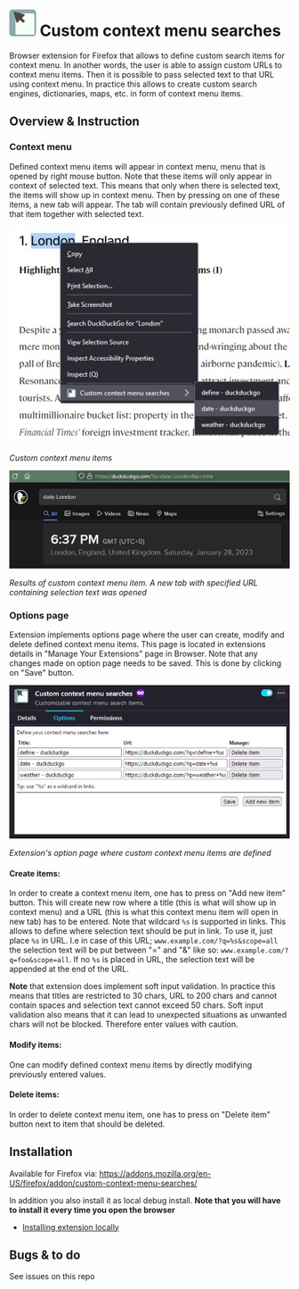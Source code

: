 # ![logo](src/icons/icon-48.png) Custom context menu searches

Browser extension for Firefox that allows to define custom search items for context menu. In another words, the user is able to assign custom URLs to context menu items. Then it is possible to pass selected text to that URL using context menu. In practice this allows to create custom search engines, dictionaries, maps, etc. in form of context menu items.  

## Overview & Instruction

### Context menu
Defined context menu items will appear in context menu, menu that is opened by right mouse button. Note that these items will only appear in context of selected text. This means that only when there is selected text, the items will show up in context menu. Then by pressing on one of these items, a new tab will appear. The tab will contain previously defined URL of that item together with selected text. 

![screenshot of custom context menu items](assets/screenshot-1.jpg)

*Custom context menu items*

![screenshot of results of custom context menu item](assets/screenshot-2.jpg)

*Results of custom context menu item. A new tab with specified URL containing selection text was opened*

### Options page
Extension implements options page where the user can create, modify and delete defined context menu items. This page is located in extensions details in "Manage Your Extensions" page in Browser. Note that any changes made on option page needs to be saved. This is done by clicking on "Save" button.

![screenshot of extension's option page where custom context menu items are defined](assets/screenshot-3.jpg)

*Extension's option page where custom context menu items are defined*

#### Create items:
In order to create a context menu item, one has to press on "Add new item" button. This will create new row where a title (this is what will show up in context menu) and a URL (this is what this context menu item will open in new tab) has to be entered. Note that wildcard `%s` is supported in links. This allows to define where selection text should be put in link. To use it, just place `%s` in URL. I.e in case of this URL; `www.example.com/?q=%s&scope=all` the selection text will be put between "=" and "&" like so: `www.example.com/?q=foo&scope=all`. If no `%s` is placed in URL, the selection text will be appended at the end of the URL.

**Note** that extension does implement soft input validation. In practice this means that titles are restricted to 30 chars, URL to 200 chars and cannot contain spaces and selection text cannot exceed 50 chars. Soft input validation also means that it can lead to unexpected situations as unwanted chars will not be blocked. Therefore enter values with caution.

#### Modify items:
One can modify defined context menu items by directly modifying previously entered values.

#### Delete items:
In order to delete context menu item, one has to press on "Delete item" button next to item that should be deleted. 

## Installation
Available for Firefox via: https://addons.mozilla.org/en-US/firefox/addon/custom-context-menu-searches/

In addition you also install it as local debug install. **Note that you will have to install it every time you open the browser**
- [Installing extension locally](https://developer.mozilla.org/en-US/docs/Mozilla/Add-ons/WebExtensions/Your_first_WebExtension#installing)


## Bugs & to do
See issues on this repo



